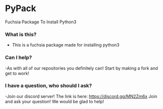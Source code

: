 # PyPack
Fuchsia Package To Install Python3

### What is this?

 - This is a fuchsia package made for installing python3

### Can I help?

 -As with all of our repositories you definitely can! Start by making a fork and get to work!

### I have a question, who should I ask?

 -Join our discord server! The link is here: https://discord.gg/MN2Zm6x Join and ask your question! We would be glad to help!
